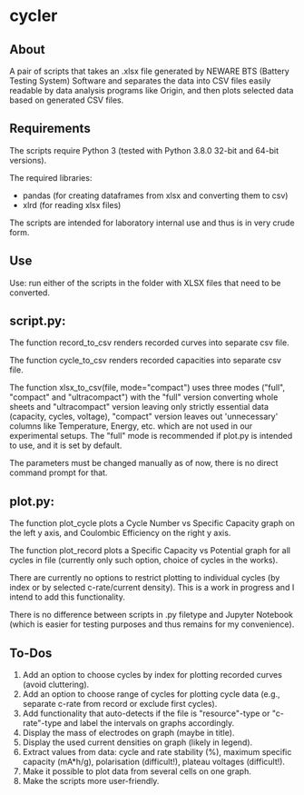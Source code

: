 # cycler

## About 
A pair of scripts that takes an .xlsx file generated by NEWARE BTS (Battery Testing System) 
Software and separates the data into CSV files easily readable by data analysis programs 
like Origin, and then plots selected data based on generated CSV files.


## Requirements 
The scripts require Python 3 (tested with Python 3.8.0 32-bit and 64-bit versions).

The required libraries:
  * pandas (for creating dataframes from xlsx and converting them to csv)
  * xlrd (for reading xlsx files)
  
The scripts are intended for laboratory internal use and thus is in very crude form.

## Use

Use: run either of the scripts in the folder with XLSX files that need to be converted.

## script.py:

The function record_to_csv renders recorded curves into separate csv file.

The function cycle_to_csv renders recorded capacities into separate csv file.

The function xlsx_to_csv(file, mode="compact") uses three modes ("full", "compact" and "ultracompact") with the "full"
version converting whole sheets and "ultracompact" version leaving only strictly essential data (capacity, cycles, voltage), 
"compact" version leaves out 'unnecessary' columns like Temperature, Energy, etc. which are not used in our experimental setups.
The "full" mode is recommended if plot.py is intended to use, and it is set by default.  

The parameters must be changed manually as of now, there is no direct command prompt for that. 

## plot.py:

The function plot_cycle plots a Cycle Number vs Specific Capacity graph on the left y axis, and Coulombic Efficiency on the right y axis.

The function plot_record plots a Specific Capacity vs Potential graph for all cycles in file (currently only such option, choice of cycles in the works).

There are currently no options to restrict plotting to individual cycles (by index or by selected c-rate/current density). This is a work in progress
and I intend to add this functionality. 


There is no difference between scripts in .py filetype and Jupyter Notebook (which is easier for testing purposes and thus remains for my convenience).

## To-Dos
1. Add an option to choose cycles by index for plotting recorded curves (avoid cluttering).
2. Add an option to choose range of cycles for plotting cycle data (e.g., separate c-rate from record or exclude first cycles).
3. Add functionality that auto-detects if the file is "resource"-type or "c-rate"-type and label the intervals on graphs accordingly. 
4. Display the mass of electrodes on graph (maybe in title).
5. Display the used current densities on graph (likely in legend).
6. Extract values from data: cycle and rate stability (%), maximum specific capacity (mA*h/g), polarisation (difficult!), plateau voltages (difficult!).
7. Make it possible to plot data from several cells on one graph.
8. Make the scripts more user-friendly. 